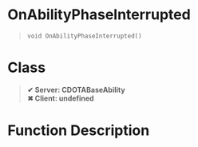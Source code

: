 # OnAbilityPhaseInterrupted
> `void OnAbilityPhaseInterrupted()`
# Class
> __✔ Server: CDOTABaseAbility__  
> __✖ Client: undefined__  
# Function Description

